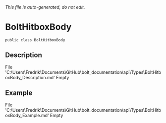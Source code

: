 *This file is auto-generated, do not edit.*

# BoltHitboxBody
`public class BoltHitboxBody`
## Description
File 'C:\Users\Fredrik\Documents\GitHub\bolt_documentation\api\Types\BoltHitboxBody_Description.md' Empty
## Example
File 'C:\Users\Fredrik\Documents\GitHub\bolt_documentation\api\Types\BoltHitboxBody_Example.md' Empty
